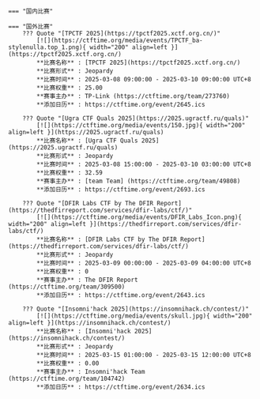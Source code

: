     === "国内比赛"
    
    === "国外比赛"
        ??? Quote "[TPCTF 2025](https://tpctf2025.xctf.org.cn/)"  
            [![](https://ctftime.org/media/events/TPCTF_ba-stylenulla.top_1.png){ width="200" align=left }](https://tpctf2025.xctf.org.cn/)  
            **比赛名称** : [TPCTF 2025](https://tpctf2025.xctf.org.cn/)  
            **比赛形式** : Jeopardy  
            **比赛时间** : 2025-03-08 09:00:00 - 2025-03-10 09:00:00 UTC+8  
            **比赛权重** : 25.00  
            **赛事主办** : TP-Link (https://ctftime.org/team/273760)  
            **添加日历** : https://ctftime.org/event/2645.ics  
            
        ??? Quote "[Ugra CTF Quals 2025](https://2025.ugractf.ru/quals)"  
            [![](https://ctftime.org/media/events/150.jpg){ width="200" align=left }](https://2025.ugractf.ru/quals)  
            **比赛名称** : [Ugra CTF Quals 2025](https://2025.ugractf.ru/quals)  
            **比赛形式** : Jeopardy  
            **比赛时间** : 2025-03-08 15:00:00 - 2025-03-10 03:00:00 UTC+8  
            **比赛权重** : 32.59  
            **赛事主办** : [team Team] (https://ctftime.org/team/49808)  
            **添加日历** : https://ctftime.org/event/2693.ics  
            
        ??? Quote "[DFIR Labs CTF by The DFIR Report](https://thedfirreport.com/services/dfir-labs/ctf/)"  
            [![](https://ctftime.org/media/events/DFIR_Labs_Icon.png){ width="200" align=left }](https://thedfirreport.com/services/dfir-labs/ctf/)  
            **比赛名称** : [DFIR Labs CTF by The DFIR Report](https://thedfirreport.com/services/dfir-labs/ctf/)  
            **比赛形式** : Jeopardy  
            **比赛时间** : 2025-03-09 00:00:00 - 2025-03-09 04:00:00 UTC+8  
            **比赛权重** : 0  
            **赛事主办** : The DFIR Report (https://ctftime.org/team/309500)  
            **添加日历** : https://ctftime.org/event/2643.ics  
            
        ??? Quote "[Insomni'hack 2025](https://insomnihack.ch/contest/)"  
            [![](https://ctftime.org/media/events/skull.jpg){ width="200" align=left }](https://insomnihack.ch/contest/)  
            **比赛名称** : [Insomni'hack 2025](https://insomnihack.ch/contest/)  
            **比赛形式** : Jeopardy  
            **比赛时间** : 2025-03-15 01:00:00 - 2025-03-15 12:00:00 UTC+8  
            **比赛权重** : 0.00  
            **赛事主办** : Insomni'hack Team (https://ctftime.org/team/104742)  
            **添加日历** : https://ctftime.org/event/2634.ics  
            